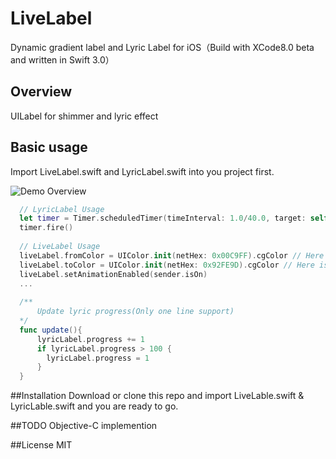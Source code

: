 # LiveLabel
Dynamic gradient label and Lyric Label for iOS（Build with XCode8.0 beta and written in Swift 3.0）

## Overview
UILabel for shimmer and lyric effect

## Basic usage 
Import LiveLabel.swift and LyricLabel.swift into you project first.

![Demo Overview](https://raw.githubusercontent.com/LitleCarl/LiveLabel/master/out.gif)

``` swift
  // LyricLabel Usage
  let timer = Timer.scheduledTimer(timeInterval: 1.0/40.0, target: self, selector: #selector(update), userInfo: nil, repeats: true);
  timer.fire()
  
  // LiveLabel Usage 
  liveLabel.fromColor = UIColor.init(netHex: 0x00C9FF).cgColor // Here is an entension init method for UIColor from LiveLabel.swift
  liveLabel.toColor = UIColor.init(netHex: 0x92FE9D).cgColor // Here is an entension init method for UIColor from LiveLabel.swift
  liveLabel.setAnimationEnabled(sender.isOn)
  ...
    
  /**
      Update lyric progress(Only one line support)
  */
  func update(){
      lyricLabel.progress += 1
      if lyricLabel.progress > 100 {
        lyricLabel.progress = 1
      }
  }

```

##Installation
Download or clone this repo and import LiveLable.swift & LyricLable.swift and you are ready to go.

##TODO
Objective-C implemention

##License
MIT
